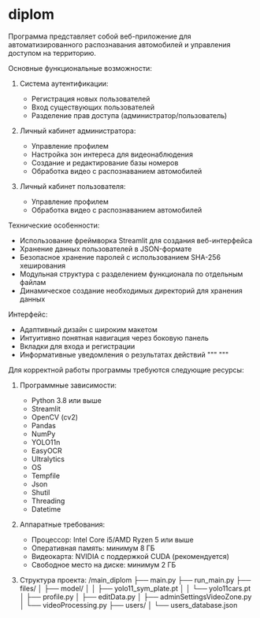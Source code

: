 # diplom

Программа представляет собой веб-приложение для автоматизированного распознавания автомобилей и управления доступом на территорию.

Основные функциональные возможности:

1. Система аутентификации:
    - Регистрация новых пользователей
    - Вход существующих пользователей
    - Разделение прав доступа (администратор/пользователь)

2. Личный кабинет администратора:
    - Управление профилем
    - Настройка зон интереса для видеонаблюдения
    - Создание и редактирование базы номеров
    - Обработка видео с распознаванием автомобилей

3. Личный кабинет пользователя:
    - Управление профилем
    - Обработка видео с распознаванием автомобилей

Технические особенности:
- Использование фреймворка Streamlit для создания веб-интерфейса
- Хранение данных пользователей в JSON-формате
- Безопасное хранение паролей с использованием SHA-256 хеширования
- Модульная структура с разделением функционала по отдельным файлам
- Динамическое создание необходимых директорий для хранения данных

Интерфейс:
- Адаптивный дизайн с широким макетом
- Интуитивно понятная навигация через боковую панель
- Вкладки для входа и регистрации
- Информативные уведомления о результатах действий
"""
"""

Для корректной работы программы требуются следующие ресурсы:

1. Программные зависимости:
   - Python 3.8 или выше
   - Streamlit
   - OpenCV (cv2)
   - Pandas
   - NumPy
   - YOLO11n
   - EasyOCR
   - Ultralytics
   - OS
   - Tempfile
   - Json
   - Shutil
   - Threading
   - Datetime

2. Аппаратные требования:
   - Процессор: Intel Core i5/AMD Ryzen 5 или выше
   - Оперативная память: минимум 8 ГБ
   - Видеокарта: NVIDIA с поддержкой CUDA (рекомендуется)
   - Свободное место на диске: минимум 2 ГБ

3. Структура проекта:
   /main_diplom
   ├── main.py
   ├── run_main.py
   ├── files/
   │   ├── model/
   │   │   ├── yolo11_sym_plate.pt
   │   │   └── yolo11cars.pt
   │   ├── profile.py
   │   ├── editData.py
   │   ├── adminSettingsVideoZone.py
   │   └── videoProcessing.py
   ├── users/
   │   └── users_database.json
   
